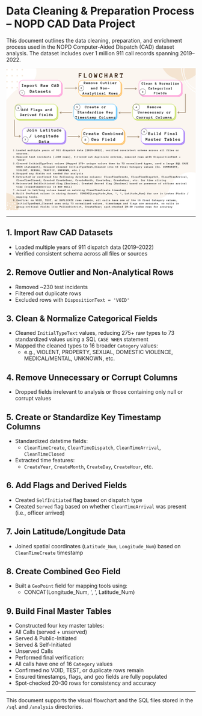 # Data Cleaning & Preparation Process – NOPD CAD Data Project

This document outlines the data cleaning, preparation, and enrichment process used in the NOPD Computer-Aided Dispatch (CAD) dataset analysis. The dataset includes over 1 million 911 call records spanning 2019–2022.

![Data Cleaning Flowchart](docs/data_cleaning_flowchart.png)

---

## 1. Import Raw CAD Datasets
- Loaded multiple years of 911 dispatch data (2019–2022)
- Verified consistent schema across all files or sources

## 2. Remove Outlier and Non-Analytical Rows
- Removed ~230 test incidents
- Filtered out duplicate rows
- Excluded rows with `DispositionText = 'VOID'`

## 3. Clean & Normalize Categorical Fields
- Cleaned `InitialTypeText` values, reducing 275+ raw types to 73 standardized values using a SQL `CASE WHEN` statement
- Mapped the cleaned types to 16 broader `Category` values:
  - e.g., VIOLENT, PROPERTY, SEXUAL, DOMESTIC VIOLENCE, MEDICAL/MENTAL, UNKNOWN, etc.

## 4. Remove Unnecessary or Corrupt Columns
- Dropped fields irrelevant to analysis or those containing only null or corrupt values

## 5. Create or Standardize Key Timestamp Columns
- Standardized datetime fields:
  - `CleanTimeCreate`, `CleanTimeDispatch`, `CleanTimeArrival`, `CleanTimeClosed`
- Extracted time features:
  - `CreateYear`, `CreateMonth`, `CreateDay`, `CreateHour`, etc.

## 6. Add Flags and Derived Fields
- Created `SelfInitiated` flag based on dispatch type
- Created `Served` flag based on whether `CleanTimeArrival` was present (i.e., officer arrived)

## 7. Join Latitude/Longitude Data
- Joined spatial coordinates (`Latitude_Num`, `Longitude_Num`) based on `CleanTimeCreate` timestamp

## 8. Create Combined Geo Field
- Built a `GeoPoint` field for mapping tools using:
  - CONCAT(Longitude_Num, ', ', Latitude_Num)
  
## 9. Build Final Master Tables
- Constructed four key master tables:
- All Calls (served + unserved)
- Served & Public-Initiated
- Served & Self-Initiated
- Unserved Calls
- Performed final verification:
- All calls have one of 16 `Category` values
- Confirmed no VOID, TEST, or duplicate rows remain
- Ensured timestamps, flags, and geo fields are fully populated
- Spot-checked 20–30 rows for consistency and accuracy

---

This document supports the visual flowchart and the SQL files stored in the `/sql` and `/analysis` directories.
